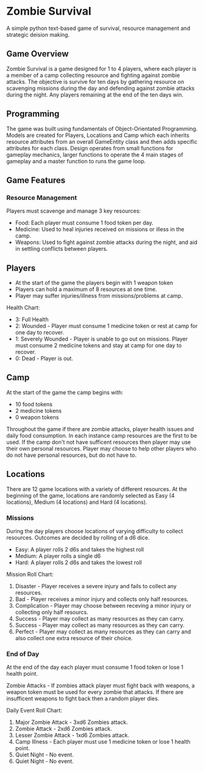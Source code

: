 # Zombie Survival
 A simple python text-based game of survival, resource management and strategic deision making.

 ## Game Overview
 Zombie Survival is a game designed for 1 to 4 players, where each player is a member of a camp collecting resource and fighting against zombie attacks.
 The objective is survive for ten days by gathering resource on scavenging missions during the day and defending against zombie attacks during the night.
 Any players remaining at the end of the ten days win.

 ## Programming
 The game was built using fundamentals of Object-Orientated Programming.
 Models are created for Players, Locations and Camp which each inherits resource attributes from an overall GameEntity class and then adds specific attributes for each class. 
 Design operates from small functions for gameplay mechanics, larger functions to operate the 4 main stages of gameplay and a master function to runs the game loop.

 ## Game Features

 ### Resource Management
 Players must scavenge and manage 3 key resources:
 * Food: Each player must consume 1 food token per day.
 * Medicine: Used to heal injuries received on missions or illess in the camp.
 * Weapons: Used to fight against zombie attacks during the night, and aid in settling conflicts between players.

## Players
* At the start of the game the players begin with 1 weapon token
* Players can hold a maximum of 8 resources at one time.
* Player may suffer injuries/illness from missions/problems at camp.

Health Chart:

* 3: Full Health
* 2: Wounded - Player must consume 1 medicine token or rest at camp for one day to recover. 
* 1: Severely Wounded - Player is unable to go out on missions. Player must consume 2 medicine tokens and stay at camp for one day to recover. 
* 0: Dead - Player is out.

## Camp
At the start of the game the camp begins with:
* 10 food tokens
* 2 medicine tokens
* 0 weapon tokens

Throughout the game if there are zombie attacks, player health issues and daily food consumption.
In each instance camp resources are the first to be used.
If the camp don't not have sufficent resources then player may use their own personal resources.
Player may choose to help other players who do not have personal resources, but do not have to.

## Locations
There are 12 game locations with a variety of different resources.
At the beginning of the game, locations are randomly selected as Easy (4 locations), Medium (4 locations) and Hard (4 locations).

### Missions
During the day players choose locations of varying difficulty to collect resources. Outcomes are decided by rolling of a d6 dice.
* Easy: A player rolls 2 d6s and takes the highest roll
* Medium: A player rolls a single d6
* Hard: A player rolls 2 d6s and takes the lowest roll

Mission Roll Chart:
1. Disaster - Player receives a severe injury and fails to collect any resources.
2. Bad - Player receives a minor injury and collects only half resources.
3. Complication - Player may choose between receving a minor injury or collecting only half resourcs.
4. Success - Player may collect as many resources as they can carry.
5. Success - Player may collect as many resources as they can carry.
6. Perfect - Player may collect as many resources as they can carry and also collect one extra resource of their choice.

### End of Day
At the end of the day each player must consume 1 food token or lose 1 health point.

Zombie Attacks - If zombies attack player must fight back with weapons, a weapon token must be used for every zombie that attacks.
If there are insufficent weapons to fight back then a random player dies.

Daily Event Roll Chart:
1. Major Zombie Attack - 3xd6 Zombies attack.
2. Zombie Attack - 2xd6 Zombies attack.
3. Lesser Zombie Attack - 1xd6 Zombies attack.
4. Camp Illness - Each player must use 1 medicine token or lose 1 health point.
5. Quiet Night - No event.
6. Quiet Night - No event.

